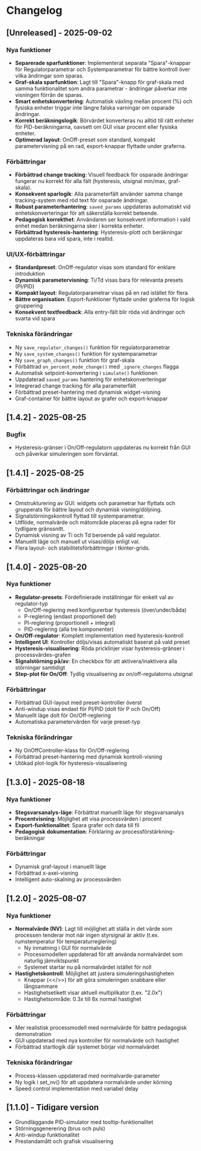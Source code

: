 # Changelog

## [Unreleased] - 2025-09-02

### Nya funktioner
- **Separerade sparfunktioner**: Implementerat separata "Spara"-knappar för Regulatorparametrar och Systemparametrar för bättre kontroll över vilka ändringar som sparas.
- **Graf-skala sparfunktion**: Lagt till "Spara"-knapp för graf-skala med samma funktionalitet som andra parametrar - ändringar påverkar inte visningen förrän de sparas.
- **Smart enhetskonvertering**: Automatisk växling mellan procent (%) och fysiska enheter triggar inte längre falska varningar om osparade ändringar.
- **Korrekt beräkningslogik**: Börvärdet konverteras nu alltid till rätt enheter för PID-beräkningarna, oavsett om GUI visar procent eller fysiska enheter.
- **Optimerad layout**: OnOff-preset som standard, kompakt parametervisning på en rad, export-knappar flyttade under graferna.

### Förbättringar
- **Förbättrad change tracking**: Visuell feedback för osparade ändringar fungerar nu korrekt för alla fält (hysteresis, utsignal min/max, graf-skala).
- **Konsekvent sparlogik**: Alla parameterfält använder samma change tracking-system med röd text för osparade ändringar.
- **Robust parameterhantering**: `saved_params` uppdateras automatiskt vid enhetskonverteringar för att säkerställa korrekt beteende.
- **Pedagogisk korrekthet**: Användaren ser konsekvent information i vald enhet medan beräkningarna sker i korrekta enheter.
- **Förbättrad hysteresis-hantering**: Hysteresis-plott och beräkningar uppdateras bara vid spara, inte i realtid.

### UI/UX-förbättringar
- **Standardpreset**: OnOff-regulator visas som standard för enklare introduktion
- **Dynamisk parametervisning**: Ti/Td visas bara för relevanta presets (PI/PID)
- **Kompakt layout**: Regulatorparametrar visas på en rad istället för flera
- **Bättre organisation**: Export-funktioner flyttade under graferna för logisk gruppering
- **Konsekvent textfeedback**: Alla entry-fält blir röda vid ändringar och svarta vid spara

### Tekniska förändringar
- Ny `save_regulator_changes()` funktion för regulatorparametrar
- Ny `save_system_changes()` funktion för systemparametrar  
- Ny `save_graph_changes()` funktion för graf-skala
- Förbättrad `on_percent_mode_change()` med `_ignore_changes` flagga
- Automatisk setpoint-konvertering i `simulate()` funktionen
- Uppdaterad `saved_params` hantering för enhetskonverteringar
- Integrerad change tracking för alla parameterfält
- Förbättrad preset-hantering med dynamisk widget-visning
- Graf-container för bättre layout av grafer och export-knappar

## [1.4.2] - 2025-08-25

### Bugfix
- Hysteresis-gränser i On/Off-regulatorn uppdateras nu korrekt från GUI och påverkar simuleringen som förväntat.

## [1.4.1] - 2025-08-25

### Förbättringar och ändringar
- Omstrukturering av GUI: widgets och parametrar har flyttats och grupperats för bättre layout och dynamisk visning/döljning.
- Signalstörningskontroll flyttad till systemparametrar.
- Utflöde, normalvärde och mätområde placeras på egna rader för tydligare gränssnitt.
- Dynamisk visning av Ti och Td beroende på vald regulator.
- Manuellt läge och manuell ut visas/döljs enligt val.
- Flera layout- och stabilitetsförbättringar i tkinter-grids.

## [1.4.0] - 2025-08-20

### Nya funktioner
- **Regulator-presets**: Fördefinierade inställningar för enkelt val av regulator-typ
  - On/Off-reglering med konfigurerbar hysteresis (över/under/båda)
  - P-reglering (endast proportionell del)
  - PI-reglering (proportionell + integral)
  - PID-reglering (alla tre komponenter)
- **On/Off-regulator**: Komplett implementation med hysteresis-kontroll
- **Intelligent UI**: Kontroller döljs/visas automatiskt baserat på vald preset
- **Hysteresis-visualisering**: Röda pricklinjer visar hysteresis-gränser i processvärdes-grafen
- **Signalstörning på/av**: En checkbox för att aktivera/inaktivera alla störningar samtidigt
- **Step-plot för On/Off**: Tydlig visualisering av on/off-regulatorns utsignal

### Förbättringar
- Förbättrad GUI-layout med preset-kontroller överst
- Anti-windup visas endast för PI/PID (dolt för P och On/Off)
- Manuellt läge dolt för On/Off-reglering
- Automatiska parametervärden för varje preset-typ

### Tekniska förändringar
- Ny OnOffController-klass för On/Off-reglering
- Förbättrad preset-hantering med dynamisk kontroll-visning
- Utökad plot-logik för hysteresis-visualisering

## [1.3.0] - 2025-08-18

### Nya funktioner
- **Stegsvarsanalys-läge**: Förbättrat manuellt läge för stegsvarsanalys
- **Procentvisning**: Möjlighet att visa processvärden i procent
- **Export-funktionalitet**: Spara grafer och data till fil
- **Pedagogisk dokumentation**: Förklaring av processförstärkning-beräkningar

### Förbättringar
- Dynamisk graf-layout i manuellt läge
- Förbättrad x-axel-visning
- Intelligent auto-skalning av processvärden

## [1.2.0] - 2025-08-07

### Nya funktioner
- **Normalvärde (NV)**: Lagt till möjlighet att ställa in det värde som processen tenderar mot när ingen styrsignal är aktiv (t.ex. rumstemperatur för temperaturreglering)
  - Ny inmatning i GUI för normalvärde
  - Processmodellen uppdaterad för att använda normalvärdet som naturlig jämviktspunkt
  - Systemet startar nu på normalvärdet istället för noll
- **Hastighetskontroll**: Möjlighet att justera simuleringshastigheten
  - Knappar (<</>>) för att göra simuleringen snabbare eller långsammare
  - Hastighetsetikett visar aktuell multiplikator (t.ex. "2.0x")
  - Hastighetsområde: 0.3x till 6x normal hastighet

### Förbättringar
- Mer realistisk processmodell med normalvärde för bättre pedagogisk demonstration
- GUI uppdaterad med nya kontroller för normalvärde och hastighet
- Förbättrad startlogik där systemet börjar vid normalvärdet

### Tekniska förändringar
- Process-klassen uppdaterad med normalvarde-parameter
- Ny logik i set_nv() för att uppdatera normalvärde under körning
- Speed control implementation med variabel delay

## [1.1.0] - Tidigare version
- Grundläggande PID-simulator med tooltip-funktionalitet
- Störningsgenerering (brus och puls)
- Anti-windup funktionalitet
- Prestandamått och grafisk visualisering
